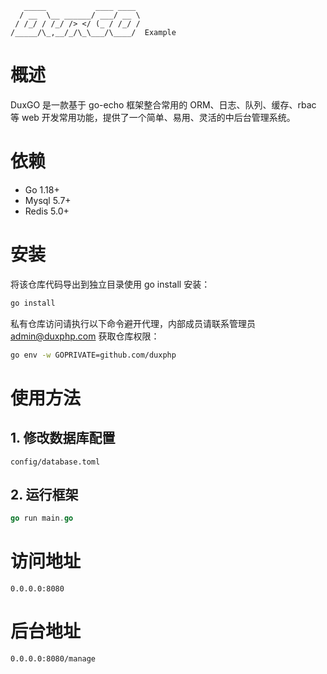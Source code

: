 
```
   _____           ____ ____
  / __  \__ ______/ ___/ __ \
 / /_/ / /_/ /> </ (_ / /_/ /
/_____/\_,__/_/\_\___/\____/  Example
```


# 概述
DuxGO 是一款基于 go-echo 框架整合常用的 ORM、日志、队列、缓存、rbac 等 web 开发常用功能，提供了一个简单、易用、灵活的中后台管理系统。

# 依赖

- Go 1.18+
- Mysql 5.7+
- Redis 5.0+

# 安装

将该仓库代码导出到独立目录使用 go install 安装：

```sh
go install
```

私有仓库访问请执行以下命令避开代理，内部成员请联系管理员 admin@duxphp.com 获取仓库权限：

```sh
go env -w GOPRIVATE=github.com/duxphp
```

# 使用方法

## 1. 修改数据库配置

```
config/database.toml
```

## 2. 运行框架


```go
go run main.go
```

# 访问地址

```
0.0.0.0:8080
```

# 后台地址

```
0.0.0.0:8080/manage
```
